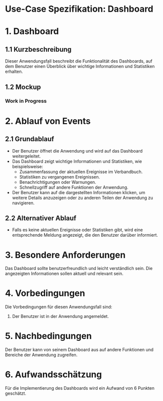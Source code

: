 # Use-Case Spezifikation: Dashboard

# 1. Dashboard

## 1.1 Kurzbeschreibung
Dieser Anwendungsfall beschreibt die Funktionalität des Dashboards, auf dem Benutzer einen Überblick über wichtige Informationen und Statistiken erhalten.

## 1.2 Mockup

### Work in Progress

# 2. Ablauf von Events

## 2.1 Grundablauf
- Der Benutzer öffnet die Anwendung und wird auf das Dashboard weitergeleitet.
- Das Dashboard zeigt wichtige Informationen und Statistiken, wie beispielsweise:
  - Zusammenfassung der aktuellen Ereignisse im Verbandbuch.
  - Statistiken zu vergangenen Ereignissen.
  - Benachrichtigungen oder Warnungen.
  - Schnellzugriff auf andere Funktionen der Anwendung.
- Der Benutzer kann auf die dargestellten Informationen klicken, um weitere Details anzuzeigen oder zu anderen Teilen der Anwendung zu navigieren.

## 2.2 Alternativer Ablauf
- Falls es keine aktuellen Ereignisse oder Statistiken gibt, wird eine entsprechende Meldung angezeigt, die den Benutzer darüber informiert.

# 3. Besondere Anforderungen
Das Dashboard sollte benutzerfreundlich und leicht verständlich sein. Die angezeigten Informationen sollen aktuell und relevant sein.

# 4. Vorbedingungen
Die Vorbedingungen für diesen Anwendungsfall sind:
1. Der Benutzer ist in der Anwendung angemeldet.

# 5. Nachbedingungen
Der Benutzer kann von seinem Dashboard aus auf andere Funktionen und Bereiche der Anwendung zugreifen.

# 6. Aufwandsschätzung
Für die Implementierung des Dashboards wird ein Aufwand von 6 Punkten geschätzt.
